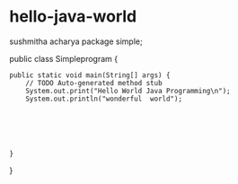 # hello-java-world
sushmitha acharya
package simple;

public class Simpleprogram {

	public static void main(String[] args) {
		// TODO Auto-generated method stub
		System.out.print("Hello World Java Programming\n");
		System.out.println("wonderful  world");
    
		
		
		
		

	}

}
